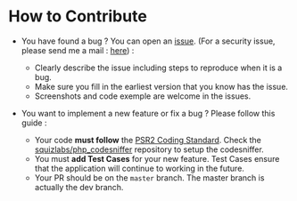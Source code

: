 # How to Contribute
* You have found a bug ? You can open an [issue](https://github.com/SkinnyBot/Skinny/issues/new). (For a security issue, please send me a mail : [here](mailto:zoro.fmt@gmail.com)) :
    * Clearly describe the issue including steps to reproduce when it is a bug.
    * Make sure you fill in the earliest version that you know has the issue.
    * Screenshots and code exemple are welcome in the issues.

* You want to implement a new feature or fix a bug ? Please follow this guide :
    * Your code **must follow** the [PSR2 Coding Standard](http://www.php-fig.org/psr/psr-2/). Check the [squizlabs/php_codesniffer](https://github.com/squizlabs/php_codesniffer) repository to setup the codesniffer.
    * You must **add Test Cases** for your new feature. Test Cases ensure that the application will continue to working in the future.
    * Your PR should be on the `master` branch. The master branch is actually the dev branch.
